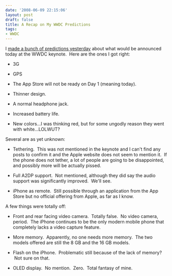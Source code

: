 ```yaml
---
date: '2008-06-09 22:15:06'
layout: post
draft: false
title: A Recap on My WWDC Predictions
tags:
- WWDC
---
```


I [made a bunch of predictions yesterday](http://www.charlessieg.com/?p=38) about what would be announced today at the WWDC keynote.  Here are the ones I got right:
	
* 3G

* GPS

* The App Store will not be ready on Day 1 (meaning today).

* Thinner design.

* A normal headphone jack.

* Increased battery life.

* New colors...I was thinking red, but for some ungodly reason they went with white...LOLWUT?

Several are as yet unknown:

	
  * Tethering.  This was not mentioned in the keynote and I can't find any posts to confirm it and the Apple website does not seem to mention it.  If the phone does not tether, a lot of people are going to be disappointed, and possibly more will be actually pissed.

	
  * Full A2DP support.  Not mentioned, although they did say the audio support was significantly improved.  We'll see.

	
  * iPhone as remote.  Still possible through an application from the App Store but no official offering from Apple, as far as I know.


A few things were totally off:

	
  * Front and rear facing video camera.  Totally false.  No video camera, period.  The iPhone continues to be the only modern mobile phone that completely lacks a video capture feature.

	
  * More memory.  Apparently, no one needs more memory.  The two models offered are still the 8 GB and the 16 GB models.

	
  * Flash on the iPhone.  Problematic still because of the lack of memory?  Not sure on that.

	
  * OLED display.  No mention.  Zero.  Total fantasy of mine.


